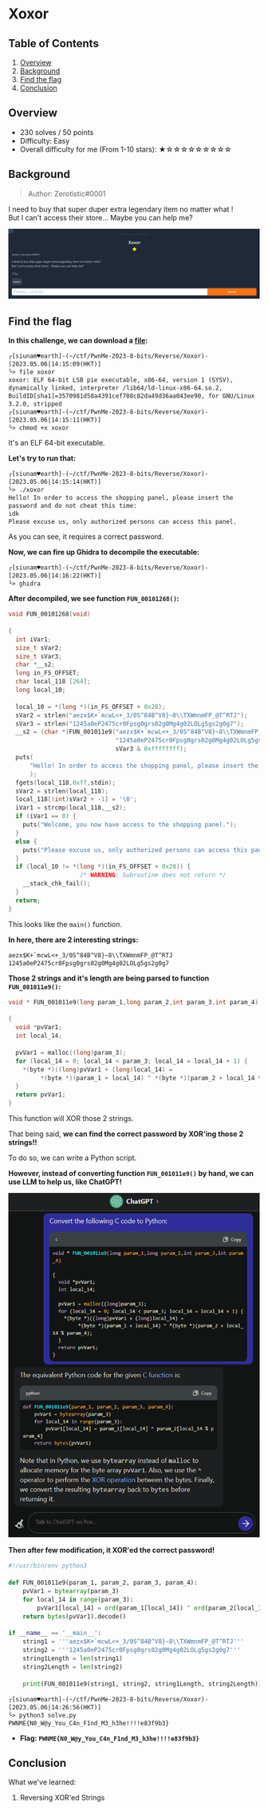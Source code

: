 # Xoxor

## Table of Contents

1. [Overview](#overview)
2. [Background](#background)
3. [Find the flag](#find-the-flag)
4. [Conclusion](#conclusion)

## Overview

- 230 solves / 50 points
- Difficulty: Easy
- Overall difficulty for me (From 1-10 stars): ★☆☆☆☆☆☆☆☆☆

## Background

> Author: Zerotistic#0001

I need to buy that super duper extra legendary item no matter what !  
But I can't access their store... Maybe you can help me?

![](https://github.com/siunam321/CTF-Writeups/blob/main/PwnMe-2023-8-bits/images/Pasted%20image%2020230506141449.png)

## Find the flag

**In this challenge, we can download a [file](https://github.com/siunam321/CTF-Writeups/blob/main/PwnMe-2023-8-bits/Reverse/Xoxor/xoxor):**
```shell
┌[siunam♥earth]-(~/ctf/PwnMe-2023-8-bits/Reverse/Xoxor)-[2023.05.06|14:15:09(HKT)]
└> file xoxor         
xoxor: ELF 64-bit LSB pie executable, x86-64, version 1 (SYSV), dynamically linked, interpreter /lib64/ld-linux-x86-64.so.2, BuildID[sha1]=3570981d58a4391cef708c82da49d36aa043ee90, for GNU/Linux 3.2.0, stripped
┌[siunam♥earth]-(~/ctf/PwnMe-2023-8-bits/Reverse/Xoxor)-[2023.05.06|14:15:11(HKT)]
└> chmod +x xoxor
```

It's an ELF 64-bit executable.

**Let's try to run that:**
```shell
┌[siunam♥earth]-(~/ctf/PwnMe-2023-8-bits/Reverse/Xoxor)-[2023.05.06|14:15:14(HKT)]
└> ./xoxor         
Hello! In order to access the shopping panel, please insert the password and do not cheat this time:
idk
Please excuse us, only authorized persons can access this panel.
```

As you can see, it requires a correct password.

**Now, we can fire up Ghidra to decompile the executable:**
```shell
┌[siunam♥earth]-(~/ctf/PwnMe-2023-8-bits/Reverse/Xoxor)-[2023.05.06|14:16:22(HKT)]
└> ghidra
```

**After decompiled, we see function `FUN_00101268()`:**
```c
void FUN_00101268(void)

{
  int iVar1;
  size_t sVar2;
  size_t sVar3;
  char *__s2;
  long in_FS_OFFSET;
  char local_118 [264];
  long local_10;
  
  local_10 = *(long *)(in_FS_OFFSET + 0x28);
  sVar2 = strlen("aezx$K+`mcwL<+_3/0S^84B^V8}~8\\TXWmnmFP_@T^RTJ");
  sVar3 = strlen("1245a0eP2475cr0Fpsg0grs02g0Mg4g02LOLg5gs2g0g7");
  __s2 = (char *)FUN_001011e9("aezx$K+`mcwL<+_3/0S^84B^V8}~8\\TXWmnmFP_@T^RTJ",
                              "1245a0eP2475cr0Fpsg0grs02g0Mg4g02LOLg5gs2g0g7",sVar2 & 0xffffffff,
                              sVar3 & 0xffffffff);
  puts(
      "Hello! In order to access the shopping panel, please insert the password and do not cheat thi s time:"
      );
  fgets(local_118,0xff,stdin);
  sVar2 = strlen(local_118);
  local_118[(int)sVar2 + -1] = '\0';
  iVar1 = strcmp(local_118,__s2);
  if (iVar1 == 0) {
    puts("Welcome, you now have access to the shopping panel.");
  }
  else {
    puts("Please excuse us, only authorized persons can access this panel.");
  }
  if (local_10 != *(long *)(in_FS_OFFSET + 0x28)) {
                    /* WARNING: Subroutine does not return */
    __stack_chk_fail();
  }
  return;
}
```

This looks like the `main()` function.

**In here, there are 2 interesting strings:**
```
aezx$K+`mcwL<+_3/0S^84B^V8}~8\\TXWmnmFP_@T^RTJ
1245a0eP2475cr0Fpsg0grs02g0Mg4g02LOLg5gs2g0g7
```

**Those 2 strings and it's length are being parsed to function `FUN_001011e9()`:**
```c
void * FUN_001011e9(long param_1,long param_2,int param_3,int param_4)

{
  void *pvVar1;
  int local_14;
  
  pvVar1 = malloc((long)param_3);
  for (local_14 = 0; local_14 < param_3; local_14 = local_14 + 1) {
    *(byte *)((long)pvVar1 + (long)local_14) =
         *(byte *)(param_1 + local_14) ^ *(byte *)(param_2 + local_14 % param_4);
  }
  return pvVar1;
}
```

This function will XOR those 2 strings.

That being said, **we can find the correct password by XOR'ing those 2 strings!!**

To do so, we can write a Python script.

**However, instead of converting function `FUN_001011e9()` by hand, we can use LLM to help us, like ChatGPT!**

![](https://github.com/siunam321/CTF-Writeups/blob/main/PwnMe-2023-8-bits/images/Pasted%20image%2020230506142948.png)

**Then after few modification, it XOR'ed the correct password!**
```py
#!/usr/bin/env python3

def FUN_001011e9(param_1, param_2, param_3, param_4):
    pvVar1 = bytearray(param_3)
    for local_14 in range(param_3):
        pvVar1[local_14] = ord(param_1[local_14]) ^ ord(param_2[local_14 % param_4])
    return bytes(pvVar1).decode()

if __name__ == '__main__':
    string1 = '''aezx$K+`mcwL<+_3/0S^84B^V8}~8\\TXWmnmFP_@T^RTJ'''
    string2 = '''1245a0eP2475cr0Fpsg0grs02g0Mg4g02LOLg5gs2g0g7'''
    string1Length = len(string1)
    string2Length = len(string2)

    print(FUN_001011e9(string1, string2, string1Length, string2Length))
```

```shell
┌[siunam♥earth]-(~/ctf/PwnMe-2023-8-bits/Reverse/Xoxor)-[2023.05.06|14:26:56(HKT)]
└> python3 solve.py
PWNME{N0_W@y_You_C4n_F1nd_M3_h3he!!!!e83f9b3}
```

- **Flag: `PWNME{N0_W@y_You_C4n_F1nd_M3_h3he!!!!e83f9b3}`**

## Conclusion

What we've learned:

1. Reversing XOR'ed Strings